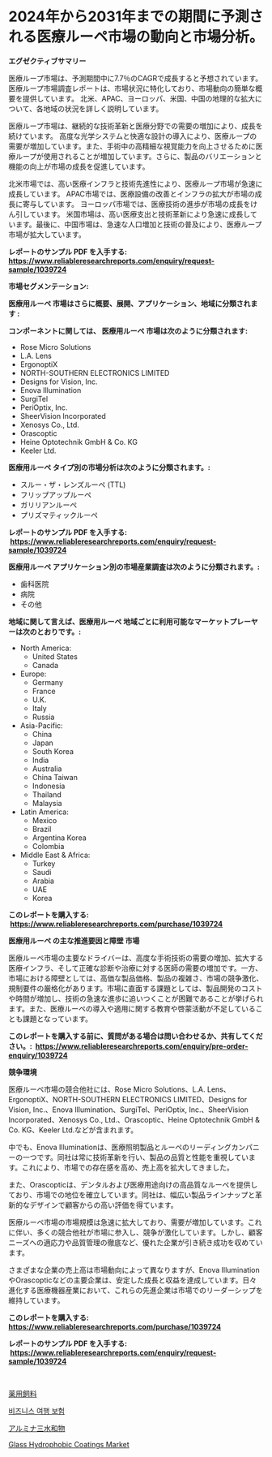 <p><h1>2024年から2031年までの期間に予測される医療ルーペ市場の動向と市場分析。</h1></p><p><strong>エグゼクティブサマリー</strong></p>
<p><p>医療ループ市場は、予測期間中に7.7％のCAGRで成長すると予想されています。医療ループ市場調査レポートは、市場状況に特化しており、市場動向の簡単な概要を提供しています。 北米、APAC、ヨーロッパ、米国、中国の地理的な拡大について、各地域の状況を詳しく説明しています。</p><p>医療ループ市場は、継続的な技術革新と医療分野での需要の増加により、成長を続けています。 高度な光学システムと快適な設計の導入により、医療ループの需要が増加しています。また、手術中の高精細な視覚能力を向上させるために医療ループが使用されることが増加しています。さらに、製品のバリエーションと機能の向上が市場の成長を促進しています。</p><p>北米市場では、高い医療インフラと技術先進性により、医療ループ市場が急速に成長しています。 APAC市場では、医療設備の改善とインフラの拡大が市場の成長に寄与しています。 ヨーロッパ市場では、医療技術の進歩が市場の成長をけん引しています。 米国市場は、高い医療支出と技術革新により急速に成長しています。最後に、中国市場は、急速な人口増加と技術の普及により、医療ループ市場が拡大しています。</p></p>
<p><strong>レポートのサンプル PDF を入手する: <a href="https://www.reliableresearchreports.com/enquiry/request-sample/1039724">https://www.reliableresearchreports.com/enquiry/request-sample/1039724</a></strong></p>
<p><strong>市場セグメンテーション:</strong></p>
<p><strong> 医療用ルーペ 市場はさらに概要、展開、アプリケーション、地域に分類されます :</strong></p>
<p><strong>コンポーネントに関しては、 医療用ルーペ 市場は次のように分類されます: &nbsp;</strong></p>
<p><ul><li>Rose Micro Solutions</li><li>L.A. Lens</li><li>ErgonoptiX</li><li>NORTH-SOUTHERN ELECTRONICS LIMITED</li><li>Designs for Vision, Inc.</li><li>Enova Illumination</li><li>SurgiTel</li><li>PeriOptix, Inc.</li><li>SheerVision Incorporated</li><li>Xenosys Co., Ltd.</li><li>Orascoptic</li><li>Heine Optotechnik GmbH & Co. KG</li><li>Keeler Ltd.</li></ul></p>
<p><strong> 医療用ルーペ タイプ別の市場分析は次のように分類されます。:</strong></p>
<p><ul><li>スルー・ザ・レンズルーペ (TTL)</li><li>フリップアップルーペ</li><li>ガリリアンルーペ</li><li>プリズマティックルーペ</li></ul></p>
<p><strong>レポートのサンプル PDF を入手する: &nbsp;<a href="https://www.reliableresearchreports.com/enquiry/request-sample/1039724">https://www.reliableresearchreports.com/enquiry/request-sample/1039724</a></strong></p>
<p><strong> 医療用ルーペ アプリケーション別の市場産業調査は次のように分類されます。:</strong></p>
<p><ul><li>歯科医院</li><li>病院</li><li>その他</li></ul></p>
<p><strong>地域に関して言えば、医療用ルーペ 地域ごとに利用可能なマーケットプレーヤーは次のとおりです。:</strong></p>
<p><ul>
    <li>
        North America:
        <ul>
            <li>United States</li>
            <li>Canada</li>
        </ul>
    </li>
    <li>
        Europe:
        <ul>
            <li>Germany</li>
            <li>France</li>
            <li>U.K.</li>
            <li>Italy</li>
            <li>Russia</li>
        </ul>
    </li>
    <li>
        Asia-Pacific:
        <ul>
            <li>China</li>
            <li>Japan</li>
            <li>South Korea</li>
            <li>India</li>
            <li>Australia</li>
            <li>China Taiwan</li>
            <li>Indonesia</li>
            <li>Thailand</li>
            <li>Malaysia</li>
        </ul>
    </li>
    <li>
        Latin America:
        <ul>
            <li>Mexico</li>
            <li>Brazil</li>
            <li>Argentina Korea</li>
            <li>Colombia</li>
        </ul>
    </li>
    <li>
        Middle East & Africa:
        <ul>
            <li>Turkey</li>
            <li>Saudi</li>
            <li>Arabia</li>
            <li>UAE</li>
            <li>Korea</li>
        </ul>
    </li>
    </ul></p>
<p><strong>このレポートを購入する: &nbsp;<a href="https://www.reliableresearchreports.com/purchase/1039724">https://www.reliableresearchreports.com/purchase/1039724</a></strong></p>
<p><strong>医療用ルーペ の主な推進要因と障壁 市場</strong></p>
<p><p>医療ルーペ市場の主要なドライバーは、高度な手術技術の需要の増加、拡大する医療インフラ、そして正確な診断や治療に対する医師の需要の増加です。一方、市場における障壁としては、高価な製品価格、製品の複雑さ、市場の競争激化、規制要件の厳格化があります。市場に直面する課題としては、製品開発のコストや時間が増加し、技術の急速な進歩に追いつくことが困難であることが挙げられます。また、医療ルーペの導入や適用に関する教育や啓蒙活動が不足していることも課題となっています。</p></p>
<p><strong>このレポートを購入する前に、質問がある場合は問い合わせるか、共有してください。:&nbsp; <a href="https://www.reliableresearchreports.com/enquiry/pre-order-enquiry/1039724">https://www.reliableresearchreports.com/enquiry/pre-order-enquiry/1039724</a></strong></p>
<p><strong>競争環境</strong></p>
<p><p>医療ルーペ市場の競合他社には、Rose Micro Solutions、L.A. Lens、ErgonoptiX、NORTH-SOUTHERN ELECTRONICS LIMITED、Designs for Vision, Inc.、Enova Illumination、SurgiTel、PeriOptix, Inc.、SheerVision Incorporated、Xenosys Co., Ltd.、Orascoptic、Heine Optotechnik GmbH & Co. KG、Keeler Ltd.などが含まれます。</p><p>中でも、Enova Illuminationは、医療照明製品とルーペのリーディングカンパニーの一つです。同社は常に技術革新を行い、製品の品質と性能を重視しています。これにより、市場での存在感を高め、売上高を拡大してきました。</p><p>また、Orascopticは、デンタルおよび医療用途向けの高品質なルーペを提供しており、市場での地位を確立しています。同社は、幅広い製品ラインナップと革新的なデザインで顧客からの高い評価を得ています。</p><p>医療ルーペ市場の市場規模は急速に拡大しており、需要が増加しています。これに伴い、多くの競合他社が市場に参入し、競争が激化しています。しかし、顧客ニーズへの適応力や品質管理の徹底など、優れた企業が引き続き成功を収めています。</p><p>さまざまな企業の売上高は市場動向によって異なりますが、Enova IlluminationやOrascopticなどの主要企業は、安定した成長と収益を達成しています。日々進化する医療機器産業において、これらの先進企業は市場でのリーダーシップを維持しています。</p></p>
<p><strong>このレポートを購入する: &nbsp; <a href="https://www.reliableresearchreports.com/purchase/1039724">https://www.reliableresearchreports.com/purchase/1039724</a></strong></p>
<p><strong>レポートのサンプル PDF を入手する: &nbsp;<a href="https://www.reliableresearchreports.com/enquiry/request-sample/1039724">https://www.reliableresearchreports.com/enquiry/request-sample/1039724</a></strong><strong></strong></p>
<p>&nbsp;</p>
<p><p><a href="https://medium.com/@santosuigrtley997836/%E5%8C%BB%E8%96%AC%E5%93%81%E5%85%A5%E3%82%8A%E9%A3%BC%E6%96%99%E5%B8%82%E5%A0%B4%E8%A6%8F%E6%A8%A1-%E5%B8%82%E5%A0%B4%E5%B1%95%E6%9C%9B%E3%81%A8%E5%B8%82%E5%A0%B4%E4%BA%88%E6%B8%AC-2024%E5%B9%B4%E3%81%8B%E3%82%892031%E5%B9%B4-ad8b67ee5cc7">薬用飼料</a></p><p><a href="https://medium.com/@abelusikowski95672023/%EA%B8%B0%EA%B0%84-2024%EB%85%84%EB%B6%80%ED%84%B0-2031%EB%85%84%EA%B9%8C%EC%A7%80-%EC%98%88%EC%83%81%EB%90%98%EB%8A%94-%EB%B9%84%EC%A6%88%EB%8B%88%EC%8A%A4-%EC%97%AC%ED%96%89-%EB%B3%B4%ED%97%98-%EC%8B%9C%EC%9E%A5-%EB%B6%84%EC%84%9D-%EB%B0%8F-%EA%B7%9C%EB%AA%A8-%EC%98%88%EC%B8%A1-9a8d2ef534bd">비즈니스 여행 보험</a></p><p><a href="https://medium.com/@coraltrout1923/%E3%82%A2%E3%83%AB%E3%83%9F%E3%83%8A%E3%83%88%E3%83%A9%E3%82%A4%E3%83%8F%E3%82%A4%E3%83%89%E3%83%AC%E3%83%BC%E3%83%88%E5%B8%82%E5%A0%B4%E3%82%B7%E3%82%A7%E3%82%A2%E3%81%AE%E9%80%B2%E5%8C%96%E3%81%A8%E5%B8%82%E5%A0%B4%E6%88%90%E9%95%B7%E3%83%88%E3%83%AC%E3%83%B3%E3%83%892024%E5%B9%B4%E3%81%8B%E3%82%892031%E5%B9%B4%E3%81%BE%E3%81%A7-fa59e112ec46">アルミナ三水和物</a></p><p><a href="https://github.com/Sherrillcrooksxa8i18ucf2m/Market-Research-Report-List-1/blob/main/glass-hydrophobic-coatings-market.md">Glass Hydrophobic Coatings Market</a></p></p>